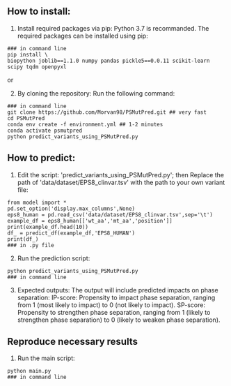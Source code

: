 ## How to install:  

1. Install required packages via pip:
   Python 3.7 is recommanded. The required packages can be installed using pip:
```
### in command line
pip install \
biopython joblib==1.1.0 numpy pandas pickle5==0.0.11 scikit-learn scipy tqdm openpyxl
```
  or

  
2. By cloning the repository:
   Run the following command:
```
### in command line
git clone https://github.com/Morvan98/PSMutPred.git ## very fast
cd PSMutPred
conda env create -f environment.yml ## 1-2 minutes
conda activate psmutpred
python predict_variants_using_PSMutPred.py
```
## How to predict:  

1. Edit the script: 'predict_variants_using_PSMutPred.py'; then
  Replace the path of 'data/dataset/EPS8_clinvar.tsv' with the path to your own variant file:
```
from model import *
pd.set_option('display.max_columns',None)
eps8_human = pd.read_csv('data/dataset/EPS8_clinvar.tsv',sep='\t')
example_df = eps8_human[['wt_aa','mt_aa','position']]
print(example_df.head(10))
df_ = predict_df(example_df,'EPS8_HUMAN')
print(df_)
### in .py file
```
2. Run the prediction script:
```
python predict_variants_using_PSMutPred.py
### in command line
```
3. Expected outputs:
   The output will include predicted impacts on phase separation:
    IP-score: Propensity to impact phase separation, ranging from 1 (most likely to impact) to 0 (not likely to impact).
    SP-score: Propensity to strengthen phase separation, ranging from 1 (likely to strengthen phase separation) to 0 (likely to weaken phase separation).
## Reproduce necessary results
1. Run the main script:
```
python main.py
### in command line
```
